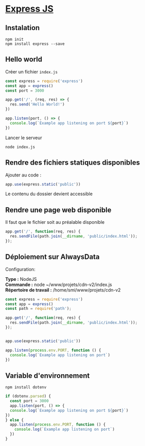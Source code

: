 # [Express JS](readme)

## Instalation

```console
npm init
npm install express --save
```

## Hello world

Créer un fichier `index.js`

```javascript
const express = require('express')
const app = express()
const port = 3000

app.get('/', (req, res) => {
  res.send('Hello World!')
})

app.listen(port, () => {
  console.log(`Example app listening on port ${port}`)
})
```

Lancer le serveur

```console
node index.js
```

## Rendre des fichiers statiques disponibles

Ajouter au code :

```javascript
app.use(express.static('public'))
```

Le contenu du dossier devient accessible 

## Rendre une page web disponible

Il faut que le fichier soit au préalable disponible

```javascript
app.get('/', function(req, res) {
  res.sendFile(path.join(__dirname, 'public/index.html'));
});
```

## Déploiement sur AlwaysData

Configuration:  

**Type :** NodeJS  
**Commande :** node ~/www/projets/cdn-v2/index.js  
**Répertoire de travail :** /home/smi/www/projets/cdn-v2  

```javascript
const express = require('express')
const app = express()
const path = require('path');

app.get('/', function(req, res) {
  res.sendFile(path.join(__dirname, 'public/index.html'));
});


app.use(express.static('public'))

app.listen(process.env.PORT, function () {
  console.log(`Example app listening on port`)
})
```

## Variable d'environnement

```console
npm install dotenv
```

```javascript
if (dotenv.parsed) {
  const port = 3000
  app.listen(port, () => {
  console.log(`Example app listening on port ${port}`)
})
} else {
  app.listen(process.env.PORT, function () {
    console.log(`Example app listening on port`)
  })
}
```

